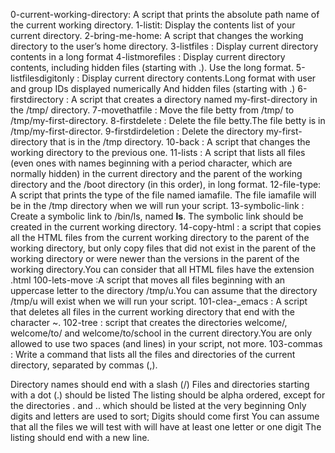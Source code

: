 0-current-working-directory: A script that prints the absolute path name of the current working directory.
1-listit: Display the contents list of your current directory.
2-bring-me-home: A script that changes the working directory to the user’s home directory.
3-listfiles : Display current directory contents in a long format
4-listmorefiles : Display current directory contents, including hidden files (starting with .). Use the long format.
5-listfilesdigitonly : Display current directory contents.Long format with user and group IDs displayed numerically And hidden files (starting with .)
6-firstdirectory : A script that creates a directory named my-first-directory in the /tmp/ directory.
7-movethatfile : Move the file betty from /tmp/ to /tmp/my-first-directory.
8-firstdelete : Delete the file betty.The file betty is in /tmp/my-first-director.
9-firstdirdeletion : Delete the directory my-first-directory that is in the /tmp directory.
10-back : A script that changes the working directory to the previous one.
11-lists : A  script that lists all files (even ones with names beginning with a period character, which are normally hidden) in the current directory and the parent of the working directory and the /boot directory (in this order), in long format.
12-file-type:  A script that prints the type of the file named iamafile. The file iamafile will be in the /tmp directory when we will run your script.
13-symbolic-link : Create a symbolic link to /bin/ls, named __ls__. The symbolic link should be created in the current working directory.
14-copy-html :  a script that copies all the HTML files from the current working directory to the parent of the working directory, but only copy files that did not exist in the parent of the working directory or were newer than the versions in the parent of the working directory.You can consider that all HTML files have the extension .html
100-lets-move :A script that moves all files beginning with an uppercase letter to the directory /tmp/u.You can assume that the directory /tmp/u will exist when we will run your script.
101-clea-_emacs : A script that deletes all files in the current working directory that end with the character ~.
102-tree : script that creates the directories welcome/, welcome/to/ and welcome/to/school in the current directory.You are only allowed to use two spaces (and lines) in your script, not more.
103-commas : Write a command that lists all the files and directories of the current directory, separated by commas (,).

Directory names should end with a slash (/)
Files and directories starting with a dot (.) should be listed
The listing should be alpha ordered, except for the directories . and .. which should be listed at the very beginning
Only digits and letters are used to sort; Digits should come first
You can assume that all the files we will test with will have at least one letter or one digit
The listing should end with a new line.


